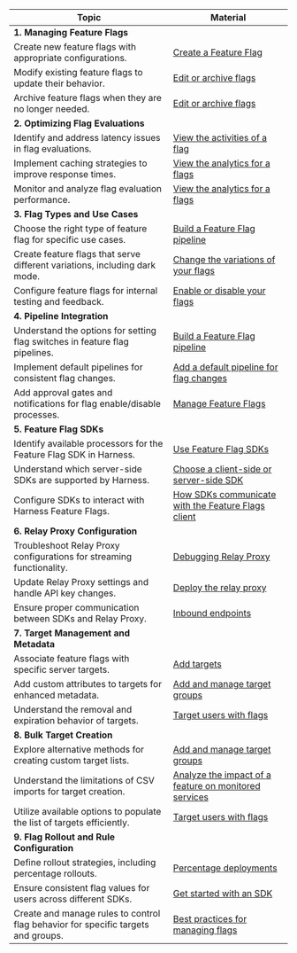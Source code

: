 |Topic                                                                            |Material                                                                                                                                                                            |
|---------------------------------------------------------------------------------|------------------------------------------------------------------------------------------------------------------------------------------------------------------------------------|
|**1. Managing Feature Flags**                                                      |                                                                                                                                                                                    |
|Create new feature flags with appropriate configurations.                        |[Create a Feature Flag](https://developer.harness.io/docs/feature-flags/use-ff/ff-creating-flag/create-a-feature-flag)                                                                     |
|Modify existing feature flags to update their behavior.                          |[Edit or archive flags](https://developer.harness.io/docs/feature-flags/ff-creating-flag/edit-and-delete-a-feature-flag)                                                            |
|Archive feature flags when they are no longer needed.                            |[Edit or archive flags](https://developer.harness.io/docs/feature-flags/ff-creating-flag/edit-and-delete-a-feature-flag)                                                            |
|**2. Optimizing Flag Evaluations**                                                  |                                                                                                                                                                                    |
|Identify and address latency issues in flag evaluations.                         |[View the activities of a flag](https://developer.harness.io/docs/feature-flags/ff-data/view-activities-of-a-feature-flag)                                                          |
|Implement caching strategies to improve response times.                          |[View the analytics for a flags](https://developer.harness.io/docs/feature-flags/ff-data/view-metrics)                                                                              |
|Monitor and analyze flag evaluation performance.                                 |[View the analytics for a flags](https://developer.harness.io/docs/feature-flags/ff-data/view-metrics)                                                                              |
|**3. Flag Types and Use Cases**                                                   |                                                                                                                                                                                    |
|Choose the right type of feature flag for specific use cases.                    |[Build a Feature Flag pipeline](https://developer.harness.io/docs/feature-flags/use-ff/ff-build-pipeline/build-feature-flag-pipeline/)                                                     |
|Create feature flags that serve different variations, including dark mode.       |[Change the variations of your flags](https://developer.harness.io/docs/feature-flags/use-ff/ff-creating-flag/manage-variations)                                                           |
|Configure feature flags for internal testing and feedback.                       |[Enable or disable your flags](https://developer.harness.io/docs/feature-flags/use-ff/ff-creating-flag/enable-or-disable-a-feature-flag)                                                   |
|**4. Pipeline Integration**                                                         |                                                                                                                                                                                    |
|Understand the options for setting flag switches in feature flag pipelines.      |[Build a Feature Flag pipeline](https://developer.harness.io/docs/feature-flags/use-ff/ff-build-pipeline/build-feature-flag-pipeline/)                                                     |
|Implement default pipelines for consistent flag changes.                         |[Add a default pipeline for flag changes](https://developer.harness.io/docs/feature-flags/use-ff/ff-build-pipeline/default-pipeline-ff)                                                    |
|Add approval gates and notifications for flag enable/disable processes.          |[Manage Feature Flags](https://developer.harness.io/docs/self-managed-enterprise-edition/self-managed-helm-based-install/manage-feature-flags/)                                     |
|**5. Feature Flag SDKs**                                                          |                                                                                                                                                                                    |
|Identify available processors for the Feature Flag SDK in Harness.               |[Use Feature Flag SDKs](https://developer.harness.io/docs/category/use-ff-sdks)                                                                                           |
|Understand which server-side SDKs are supported by Harness.                      |[Choose a client-side or server-side SDK](https://developer.harness.io/docs/feature-flags/use-ff/ff-sdks/sdk-overview/client-side-and-server-side-sdks)                                    |
|Configure SDKs to interact with Harness Feature Flags.                           |[How SDKs communicate with the Feature Flags client](https://developer.harness.io/docs/feature-flags/use-ff/ff-sdks/sdk-overview/communication-sdks-harness-feature-flags)                 |
|**6. Relay Proxy Configuration**                                                  |                                                                                                                                                                                    |
|Troubleshoot Relay Proxy configurations for streaming functionality.             |[Debugging Relay Proxy](https://developer.harness.io/docs/feature-flags/relay-proxy/debugging)                                                                                      |
|Update Relay Proxy settings and handle API key changes.                          |[Deploy the relay proxy](https://developer.harness.io/docs/feature-flags/relay-proxy/deploy-relay-proxy)                                                                            |
|Ensure proper communication between SDKs and Relay Proxy.                        |[Inbound endpoints](https://developer.harness.io/docs/feature-flags/relay-proxy/inbound_endpoints)                                                                                  |
|**7. Target Management and Metadata**                                             |                                                                                                                                                                                    |
|Associate feature flags with specific server targets.                            |[Add targets](https://developer.harness.io/docs/feature-flags/ff-target-management/add-targets)                                                                                     |
|Add custom attributes to targets for enhanced metadata.                          |[Add and manage target groups](https://developer.harness.io/docs/feature-flags/ff-target-management/add-target-groups)                                                              |
|Understand the removal and expiration behavior of targets.                       |[Target users with flags](https://developer.harness.io/docs/feature-flags/ff-target-management/targeting-users-with-flags)                                                          |
|**8. Bulk Target Creation**                                                         |                                                                                                                                                                                    |
|Explore alternative methods for creating custom target lists.                    |[Add and manage target groups](https://developer.harness.io/docs/feature-flags/ff-target-management/add-target-groups)                                                              |
|Understand the limitations of CSV imports for target creation.                   |[Analyze the impact of a feature on monitored services](https://developer.harness.io/docs/feature-flags/get-started/overview/#analyze-the-impact-of-a-feature-on-monitored-services)|
|Utilize available options to populate the list of targets efficiently.           |[Target users with flags](https://developer.harness.io/docs/feature-flags/ff-target-management/targeting-users-with-flags)                                                          |
|**9. Flag Rollout and Rule Configuration**                                          |                                                                                                                                                                                    |
|Define rollout strategies, including percentage rollouts.                        |[Percentage deployments](https://developer.harness.io/docs/feature-flags/get-started/overview/#percentage-deployments)                                                              |
|Ensure consistent flag values for users across different SDKs.                   |[Get started with an SDK](https://developer.harness.io/docs/feature-flags/use-ff/ff-sdks/java-quickstart)                                                                              |
|Create and manage rules to control flag behavior for specific targets and groups.|[Best practices for managing flags](https://developer.harness.io/docs/feature-flags/get-started/feature-flag-best-practices)                                                        |
